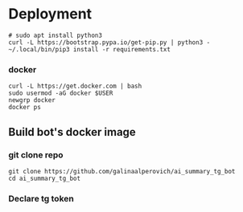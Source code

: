 # Deployment

```
# sudo apt install python3 
curl -L https://bootstrap.pypa.io/get-pip.py | python3 -
~/.local/bin/pip3 install -r requirements.txt
```
### docker

```
curl -L https://get.docker.com | bash
sudo usermod -aG docker $USER
newgrp docker
docker ps
```

## Build bot's docker image

### git clone repo

```
git clone https://github.com/galinaalperovich/ai_summary_tg_bot
cd ai_summary_tg_bot
```

### Declare tg token

